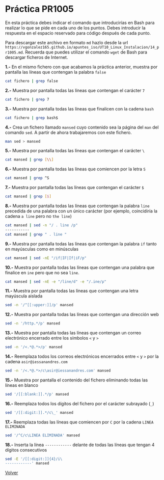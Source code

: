 # Práctica PR1005

En esta práctica debes indicar el comando que introducirías en Bash para realizar lo que se pide en cada uno de los puntos. Debes introducir la respuesta en el espacio reservado para código después de cada punto.

Para descargar este archivo en formato `md` hazlo desde la url `https://vgonzalez165.github.io/apuntes_iso/UT10_Linux_Instalacion/14_pr1005.md`. Recuerda que puedes utilizar el comando `wget` de Bash para descargar ficheros de Internet.

**1.-** En el mismo fichero con que acabamos la práctica anterior, muestra por pantalla las líneas que contengan la palabra `false`
```bash
cat fichero | grep false
```

**2.-** Muestra por pantalla todas las líneas que contengan el carácter `7`
```bash
cat fichero | grep 7
```

**3.-** Muestra por pantalla todas las líneas que finalicen con la cadena `bash`
```bash
cat fichero | grep bash$
```

**4.-** Crea un fichero llamado `mansed` cuyo contenido sea la página del `man` del comando `sed`. A partir de ahora trabajaremos con este fichero.
```bash
man sed > mansed
```

**5.-** Muestra por pantalla todas las líneas que contengan el carácter `\`
```bash
cat mansed | grep [\\]
```

**6.-** Muestra por pantalla todas las líneas que comiencen por la letra `S`
```bash
cat mansed | grep ^S
```

**7.-** Muestra por pantalla todas las líneas que contengan el carácter `$`
```bash
cat mansed | grep [$]
```

**8.-** Muestra por pantalla todas las líneas que contengan la palabra `line` precedida de una palabra con un único carácter (por ejemplo, coincidiría la cadena `a line` pero no `the line`)
```bash
cat mansed | sed -n "/ . line /p"
-----------
cat mansed | grep " . line "
```

**9.-** Muestra por pantalla todas las líneas que contengan la palabra `if` tanto en mayúsculas como en minúsculas
```bash
cat mansed | sed -nE "/if|IF|If|iF/p"
```

**10.-** Muestra por pantalla todas las líneas que contengan una palabra que finalice en `ine` pero que no sea `line`.
```bash
cat mansed | sed -nE -e "/line/d" -e "/.ine/p"
```

**11.-** Muestra por pantalla todas las líneas que contengan una letra mayúscula aislada
```bash
sed -n '/^[[:upper:]]/p' mansed
```

**12.-** Muestra por pantalla todas las líneas que contengan una dirección web
```bash
sed -n '/http.*/p' mansed
```

**13.-** Muestra por pantalla todas las líneas que contengan un correo electrónico encerrado entre los símbolos `<` y `>`
```bash
sed -n '/<.*@.*>/p' mansed
```

**14.-** Reemplaza todos los correos electrónicos encerrados entre `<` y `>` por la cadena `asir@iessanandres.com`
```bash
sed -n '/<.*@.*>/c\asir@iessanandres.com' mansed
```

**15.-** Muestra por pantalla el contenido del fichero eliminando todas las líneas en blanco 
```bash
sed '/[[:blank:]].*/p' mansed
```

**16.-** Reemplaza todos los dígitos del fichero por el carácter subrayado (`_`)
```bash
sed '/[[:digit:]].*/c\_' mansed
```

**17.-** Reemplaza todas las líneas que comiencen por `C` por la cadena `LINEA ELIMINADA`
```bash
sed '/^C/c\LINEA ELIMINADA' mansed
```

**18.-** Inserta la línea `------------` delante de todas las líneas que tengan 4 dígitos consecutivos
```bash
sed -E '/[[:digit:]]{4}/i\
------------' mansed
```

[Volver](../index.md)